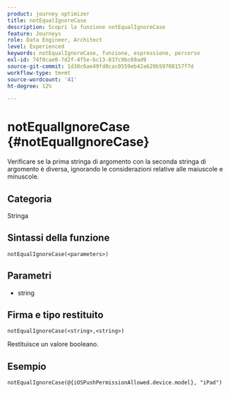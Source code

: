 ```yaml
---
product: journey optimizer
title: notEqualIgnoreCase
description: Scopri la funzione notEqualIgnoreCase
feature: Journeys
role: Data Engineer, Architect
level: Experienced
keywords: notEqualIgnoreCase, funzione, espressione, percorso
exl-id: 74f8cae0-7d2f-4f5e-bc13-837c9bc69ad9
source-git-commit: 1d30c6ae49fd0cac0559eb42a629b59708157f7d
workflow-type: tm+mt
source-wordcount: '41'
ht-degree: 12%

---
```


# notEqualIgnoreCase {#notEqualIgnoreCase}

Verificare se la prima stringa di argomento con la seconda stringa di argomento è diversa, ignorando le considerazioni relative alle maiuscole e minuscole.

## Categoria

Stringa

## Sintassi della funzione

`notEqualIgnoreCase(<parameters>)`

## Parametri

* string

## Firma e tipo restituito

`notEqualIgnoreCase(<string>,<string>)`

Restituisce un valore booleano.

## Esempio

`notEqualIgnoreCase(@{iOSPushPermissionAllowed.device.model}, "iPad")`
